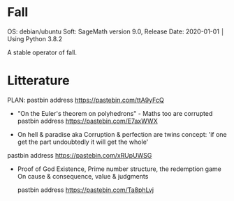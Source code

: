 # Fall

OS: debian/ubuntu
Soft:  SageMath version 9.0, Release Date: 2020-01-01 │ Using Python 3.8.2

A stable operator of fall.



# Litterature



PLAN:
pastbin address https://pastebin.com/ttA9yFcQ

- "On the Euler's theorem on polyhedrons" - Maths too are corrupted 
  pastbin address   https://pastebin.com/E7axWWX

-  On hell & paradise aka Corruption & perfection are twins concept: 
  'if one get the part undoubtedly it will get the  whole'

  pastbin address   https://pastebin.com/xRUpUWSG

- Proof of God Existence, Prime number structure, the redemption game
  On cause & consequence, value & judgments

  pastbin address   https://pastebin.com/Ta8phLvj

  

  



